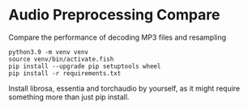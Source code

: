 # Audio Preprocessing Compare

Compare the performance of decoding MP3 files and resampling

```shell
python3.9 -m venv venv
source venv/bin/activate.fish
pip install --upgrade pip setuptools wheel
pip install -r requirements.txt
```

Install librosa, essentia and torchaudio by yourself, as it might require something more than just pip install.
